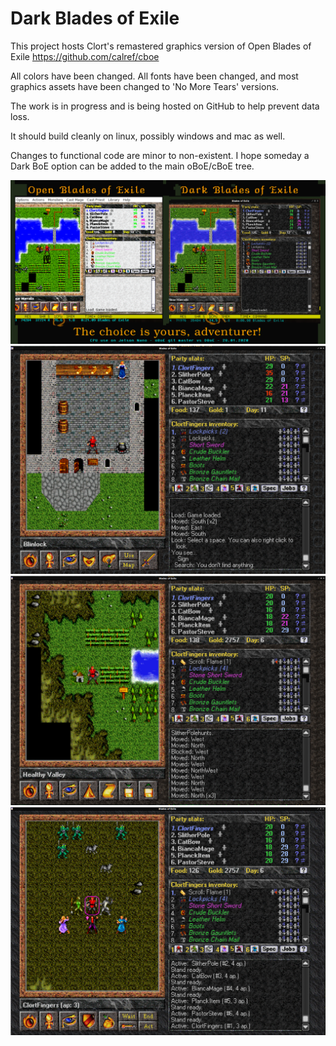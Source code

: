 Dark Blades of Exile
=======================

This project hosts Clort's remastered graphics version of Open Blades of Exile 
https://github.com/calref/cboe

All colors have been changed. All fonts have been changed, and most graphics 
assets have been changed to 'No More Tears' versions.

The work is in progress and is being hosted on GitHub to help prevent data loss.

It should build cleanly on linux, possibly windows and mac as well.

Changes to functional code are minor to non-existent. I hope someday a Dark BoE option
can be added to the main oBoE/cBoE tree. 

![Comparison](screenshots/clort-oboe_vs_dboe.png "oBoE vs DarkBoE")
![In Town](screenshots/darkboecap1.png "In town")
![Overland](screenshots/darkboecap2.png "Overland")
![Visible Goblins](screenshots/darkboecap3.png "Visible Goblins")
